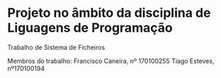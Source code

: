 # Projeto no âmbito da disciplina de Liguagens de Programação

Trabalho de Sistema de Ficheiros

Membros do trabalho:
Francisco Caneira, nº 170100255
Tiago Esteves, nº170100194
